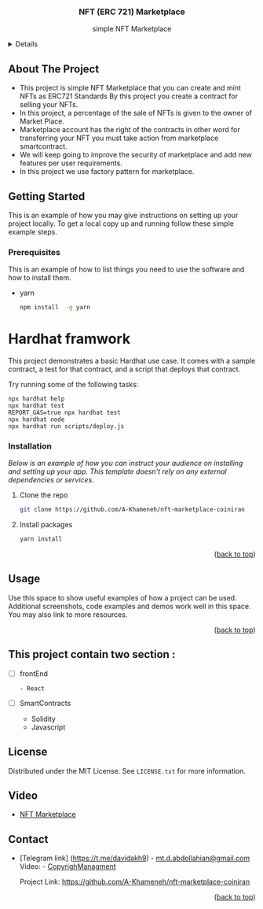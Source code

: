 <!--  See: https://github.com/A-Khameneh/nft-marketplace-coiniran -->
<a name="readme-top"></a>
<!--
*** Thanks for checking out the Best-README-Template. If you have a suggestion
*** that would make this better, please fork the repo and create a pull request
*** or simply open an issue with the tag "enhancement".
*** Don't forget to give the project a star!
*** Thanks again! Now go create something AMAZING! :D
-->



<!-- PROJECT SHIELDS -->
<!--
*** I'm using markdown "reference style" links for readability.
*** Reference links are enclosed in brackets [ ] instead of parentheses ( ).
*** See the bottom of this document for the declaration of the reference variables
*** for contributors-url, forks-url, etc. This is an optional, concise syntax you may use.
*** https://www.markdownguide.org/basic-syntax/#reference-style-links
-->




<!-- PROJECT LOGO -->

  <h3 align="center">
    <a> NFT (ERC 721) Marketplace </a>
  </h3>

  <p align="center">
     simple NFT Marketplace
  </p>
</div>



<!-- TABLE OF CONTENTS -->
<details>
  <ol>
    <li>
      <a href="#about-the-project">About The Project</a>
      <ul>
        <li><a href="https://github.com/A-Khameneh">Built With Davoud Abdollahian Khameneh</a></li>
      </ul>
    </li>
    <li>
      <a href="#getting-started">Getting Started</a>
      <ul>
        <li><a href="#prerequisites">Prerequisites</a>
        </li>
        <li>nodejs</li>

        <li><a href="#installation">Installation</a></li>
      </ul>
    </li>
    <li><a href="#usage">Usage</a></li>
    <li><a href="#roadmap">Roadmap</a></li>
    <li><a href="#contributing">Contributing</a></li>
    <li><a href="#license">License</a></li>
    <li><a href="#contact">Contact</a></li>
    <li><a href="#acknowledgments">Acknowledgments</a></li>
  </ol>
</details>



<!-- ABOUT THE PROJECT -->
## About The Project


* This project is simple NFT Marketplace that you can create and mint NFTs as ERC721 Standards 
By this project you create a contract for selling your NFTs.
* In this project, a percentage of the sale of NFTs is given to the owner of Market Place. 
* Marketplace account has the right of the contracts in other word for transferring your NFT you must take action from marketplace smartcontract.
* We will keep going to improve the security of marketplace and add new features per user requirements.
* In this project we use factory pattern for marketplace.




<!-- GETTING STARTED -->
## Getting Started

This is an example of how you may give instructions on setting up your project locally.
To get a local copy up and running follow these simple example steps.

### Prerequisites

This is an example of how to list things you need to use the software and how to install them.
* yarn
  ```sh
  npm install  -g yarn
  ```

# Hardhat framwork

This project demonstrates a basic Hardhat use case. It comes with a sample contract, a test for that contract, and a script that deploys that contract.

Try running some of the following tasks:

```shell
npx hardhat help
npx hardhat test
REPORT_GAS=true npx hardhat test
npx hardhat node
npx hardhat run scripts/deploy.js
```

### Installation

_Below is an example of how you can instruct your audience on installing and setting up your app. This template doesn't rely on any external dependencies or services._

1. Clone the repo
   ```sh
   git clone https://github.com/A-Khameneh/nft-marketplace-coiniran
   ```
2. Install  packages
   ```sh
   yarn install
   ```


<p align="right">(<a href="#readme-top">back to top</a>)</p>



<!-- USAGE EXAMPLES -->
## Usage

Use this space to show useful examples of how a project can be used. Additional screenshots, code examples and demos work well in this space. You may also link to more resources.


<p align="right">(<a href="#readme-top">back to top</a>)</p>



<!-- ROADMAP -->
## This project contain two section :



- [ ] frontEnd
      
      - React
      
- [ ] SmartContracts
      
     -	Solidity
     -  Javascript





<!-- LICENSE -->
## License

Distributed under the MIT License. See `LICENSE.txt` for more information.

<!-- Video -->
## Video

 - [NFT Marketplace](https://mega.nz/file/uwJzQQCQ#GNynF2FQ_RqWSbibMqeiq3ofeXC378WSscmY0tgLwD8) 

<!-- CONTACT -->
## Contact

- [Telegram link] (https://t.me/davidakh9) - mt.d.abdollahian@gmail.com
 Video: - [CopyrighManagment](https://mega.nz/file/TI8xwDLa#XV10KwKzzKpwxTUeNuDC9YVJAODKCN-GhKv9adJoOVw)

  Project Link: https://github.com/A-Khameneh/nft-marketplace-coiniran

<p align="right">(<a href="#readme-top">back to top</a>)</p>
